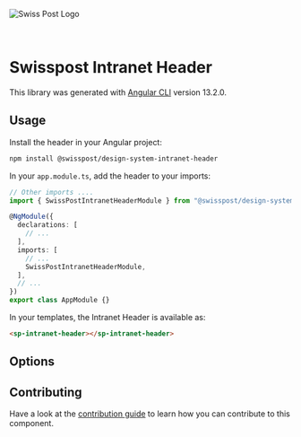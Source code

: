 ![Swiss Post Logo](https://www.post.ch/-/media/portal-opp/global/logos/logo---die-post.svg?vs=2&sc_lang=en)

<br>

# Swisspost Intranet Header

This library was generated with [Angular CLI](https://github.com/angular/angular-cli) version 13.2.0.

## Usage

Install the header in your Angular project:

```bash
npm install @swisspost/design-system-intranet-header
```

In your `app.module.ts`, add the header to your imports:
```typescript
// Other imports ....
import { SwissPostIntranetHeaderModule } from "@swisspost/design-system-intranet-header";

@NgModule({
  declarations: [
    // ...
  ],
  imports: [
    // ...
    SwissPostIntranetHeaderModule,
  ],
  // ...
})
export class AppModule {}

```

In your templates, the Intranet Header is available as:

```html
<sp-intranet-header></sp-intranet-header>
```

## Options


## Contributing

Have a look at the [contribution guide](./CONTRIBUTING.md) to learn how you can contribute to this component.
